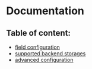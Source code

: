 # Documentation

## Table of content:

- [field configuration](fields.MD)
- [supported backend storages](storage.MD)
- [advanced configuration](advanced.MD)
